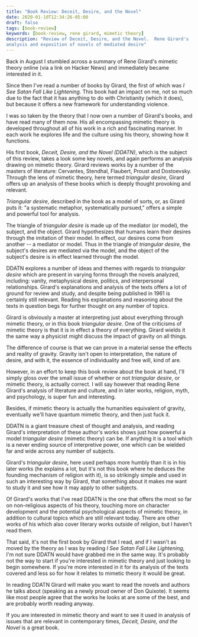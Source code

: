 ```yaml
---
title: "Book Review: Deceit, Desire, and the Novel"
date: 2020-01-10T12:34:26-05:00
draft: false
tags: [book-review]
keywords: [book-review, rene girard, mimetic theory]
description: "Review of Deceit, Desire, and the Novel.  Rene Girard's
analysis and exposition of novels of mediated desire"
---
```


Back in August I stumbled across a summary of Rene Girard's mimetic
theory online (via a link on Hacker News) and immediately became
interested in it.

Since then I've read a number of books by Girard, the first of which
was *I See Satan Fall Like Lightening.* This book had an impact on me,
not so much due to the fact that it has anything to do with
Christianity (which it does), but because it offers a new framework
for understanding violence.

I was so taken by the theory that I now own a number of Girard's
books, and have read many of them now.  His all encompassing
mimetic theory is developed throughout all of his work in a rich and
fascinating manner. In each work he explores life and
the culture using his theory, showing how it functions.

His first book, *Deceit, Desire, and the Novel (DDATN)*, which is the
subject of this review, takes a look some key novels, and again
performs an analysis drawing on mimetic theory.  Girard reviews works
by a number of the masters of literature: Cervantes, Stendhal,
Flaubert, Proust and Dostoevsky.  Through the lens of mimetic theory,
here termed *triangular desire*, Girard offers up an analysis of these
books which is deeply thought provoking and relevant.

*Triangular desire*, described in the book as a model of sorts, or, as
Girard puts it: "a systematic metaphor, systematically pursued,"
offers a simple and powerful tool for analysis.

The triangle of *triangular desire* is made up of the mediator (or
model), the subject, and the object.  Girard hypothesizes that humans
learn their desires through the imitation of their model.  In effect,
our desires come from another -- a mediator or model.  Thus in the
triangle of *triangular desire*, the subject's desires are mediated
via the model, and the object of the subject's desire is in effect
learned through the model.

DDATN explores a number of ideas and themes with regards to
*triangular desire* which are present in varying forms through the
novels analyzed, including: vanity, metaphysical desire, politics, and
interpersonal relationships.  Girard's explanations and analysis of
the texts offers a lot of ground for review and study, and despite
being published in 1961 is certainly still relevant.  Reading his
explanations and reasoning about the texts in question begs for
further thought on any number of topics.

Girard is obviously a master at interpreting just about everything
through mimetic theory, or in this book *triangular desire*.  One of
the criticisms of mimetic theory is that it is in effect a theory of
everything.  Girard wields it the same way a physicist might discuss
the impact of gravity on all things.

The difference of course is that we can prove in a material sense the
effects and reality of gravity.  Gravity isn't open to interpretation,
the nature of desire, and with it, the essence of individuality and
free will, kind of are.

However, in an effort to keep this book review about the book at hand,
I'll simply gloss over the small issue of whether or not *triangular
desire*, or mimetic theory, is actually correct.  I will say however
that reading Rene Girard's analysis of literature and culture, and in
later works, religion, myth, and psychology, is super fun and
interesting.

Besides, if mimetic theory is actually the humanities equivalent of
gravity, eventually we'll have quantum mimetic theory, and then just
fuck it.

DDATN is a giant treasure chest of thought and analysis, and reading
Girard's interpretation of these author's works shows just how
powerful a model *triangular desire* (mimetic theory) can be.  If
anything it is a tool which is a never ending source of interpretive
power, one which can be wielded far and wide across any number of
subjects.

Girard's *triangular desire*, here used perhaps more humbly than it is
in his later works (he explains a lot, but it's not this book where he
deduces the founding mechanism of religion with it), is so strikingly
simple and used in such an interesting way by Girard, that something
about it makes me want to study it and see how it may apply to other
subjects.

Of Girard's works that I've read DDATN is the one that offers the
most so far on non-religious aspects of his theory, touching more on
character development and the potential psychological aspects of
mimetic theory, in addition to cultural topics which are still
relevant today.  There are other works of his which also cover
literary works outside of religion, but I haven't read them.

That said, it's not the first book by Girard that I read, and if I
wasn't as moved by the theory as I was by reading *I See Satan Fall
Like Lightening*, I'm not sure DDATN would have grabbed me in the same
way.  It's probably not the way to start if you're interested in
mimetic theory and just looking to begin somewhere.  If you're more
interested in it for its analysis of the texts covered and less so for
how it relates to mimetic theory it would be great.

In reading DDATN Girard will make you want to read the novels and
authors he talks about (speaking as a newly proud owner of Don
Quixote).  It seems like most people agree that the works he looks at
are some of the best, and are probably worth reading anyway.

If you are interested in mimetic theory and want to see it
used in analysis of issues that are relevant in contemporary times,
*Deceit, Desire, and the Novel* is a great book.






